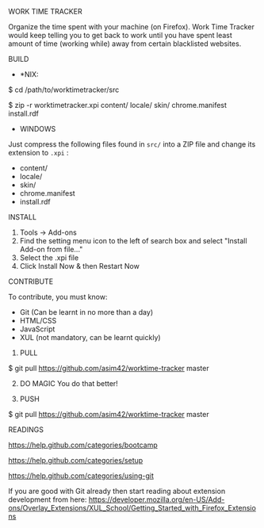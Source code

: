 WORK TIME TRACKER

Organize the time spent with your machine (on Firefox). Work Time Tracker would keep telling you to get back to work until you have spent least amount of time (working while) away from certain blacklisted websites.

BUILD

- *NIX:

 $ cd /path/to/worktimetracker/src

 $ zip -r worktimetracker.xpi content/ locale/ skin/ chrome.manifest install.rdf

- WINDOWS

Just compress the following files found in `src/` into a ZIP file and change its extension to `.xpi` :
 - content/
 - locale/
 - skin/
 - chrome.manifest
 - install.rdf

INSTALL

1. Tools -> Add-ons
2. Find the setting menu icon to the left of search box	and select "Install Add-on from file..."
3. Select the .xpi file
4. Click Install Now & then Restart Now

CONTRIBUTE

To contribute, you must know:
 - Git (Can be learnt in no more than a day)
 - HTML/CSS
 - JavaScript
 - XUL (not mandatory, can be learnt quickly)

1. PULL

$ git pull https://github.com/asim42/worktime-tracker master

2. DO MAGIC
You do that better!

3. PUSH

$ git pull https://github.com/asim42/worktime-tracker master

READINGS

https://help.github.com/categories/bootcamp

https://help.github.com/categories/setup

https://help.github.com/categories/using-git

If you are good with Git already then start reading about extension development from here: https://developer.mozilla.org/en-US/Add-ons/Overlay_Extensions/XUL_School/Getting_Started_with_Firefox_Extensions
